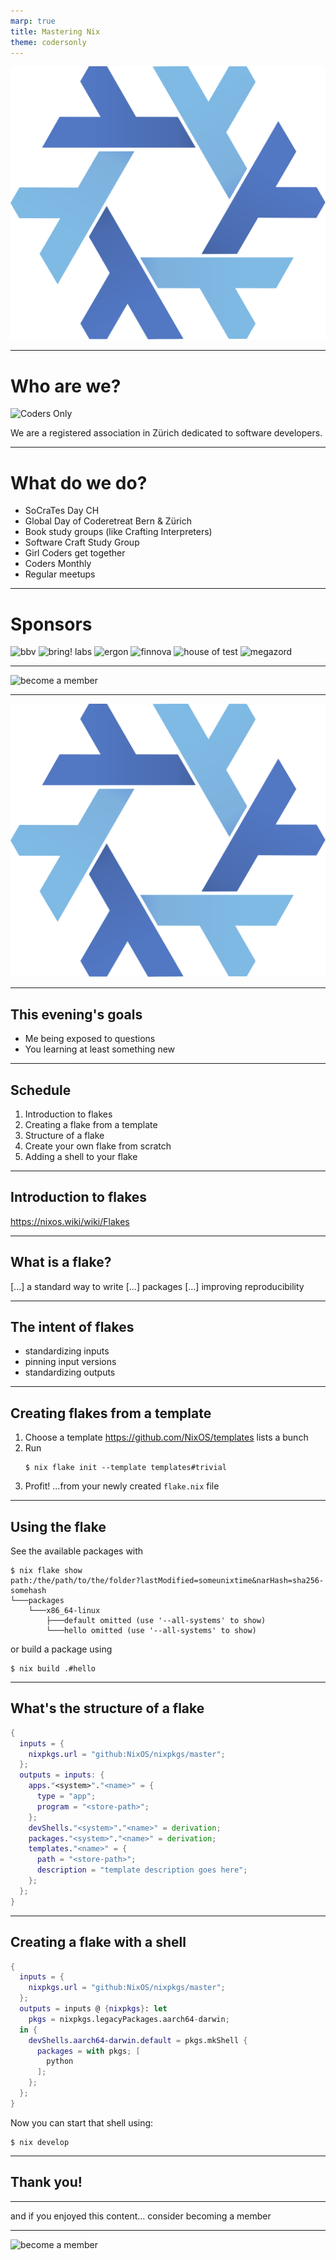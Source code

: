 ```yaml
---
marp: true
title: Mastering Nix
theme: codersonly
---
```


<!-- _class: centered -->

![Nix](assets/nix.svg)

---

# Who are we?

![Coders Only](https://codersonlych.github.io/assets/coders-only.jpg)

We are a registered association in Zürich dedicated to software developers.

---

# What do we do?

- SoCraTes Day CH
- Global Day of Coderetreat Bern & Zürich
- Book study groups (like Crafting Interpreters)
- Software Craft Study Group
- Girl Coders get together
- Coders Monthly
- Regular meetups

---

<!-- _class: sponsors -->

# Sponsors

![bbv](https://codersonlych.github.io/sponsors/bbv.webp) ![bring! labs](https://codersonlych.github.io/sponsors/bring.webp) ![ergon](https://codersonlych.github.io/sponsors/ergon.webp)
![finnova](https://codersonlych.github.io/sponsors/finnova.webp) ![house of test](https://codersonlych.github.io/sponsors/house_of_test.webp) ![megazord](https://codersonlych.github.io/sponsors/megazord.webp)

---

<!-- _class: centered -->

![become a member](https://codersonlych.github.io/assets/become-a-member.png)

---

<!-- _class: centered -->

![Nix](assets/nix.svg)

---

## This evening's goals

- Me being exposed to questions
- You learning at least something new

---

## Schedule

1. Introduction to flakes
2. Creating a flake from a template
3. Structure of a flake
4. Create your own flake from scratch
5. Adding a shell to your flake

---

## Introduction to flakes

https://nixos.wiki/wiki/Flakes

---

## What is a flake?

[...] a standard way to write [...] packages [...] improving reproducibility

---

## The intent of flakes

- standardizing inputs
- pinning input versions
- standardizing outputs

---

## Creating flakes from a template

1. Choose a template
   https://github.com/NixOS/templates lists a bunch
2. Run
   ```shell
   $ nix flake init --template templates#trivial
   ```
3. Profit!
   ...from your newly created `flake.nix` file

---

## Using the flake

See the available packages with
```shell
$ nix flake show
path:/the/path/to/the/folder?lastModified=someunixtime&narHash=sha256-somehash
└───packages
    └───x86_64-linux
        ├───default omitted (use '--all-systems' to show)
        └───hello omitted (use '--all-systems' to show)
```
or build a package using
```shell
$ nix build .#hello
```

---

## What's the structure of a flake

```nix
{
  inputs = {
    nixpkgs.url = "github:NixOS/nixpkgs/master";
  };
  outputs = inputs: {
    apps."<system>"."<name>" = {
      type = "app";
      program = "<store-path>";
    };
    devShells."<system>"."<name>" = derivation;
    packages."<system>"."<name>" = derivation;
    templates."<name>" = {
      path = "<store-path>";
      description = "template description goes here";
    };
  };
}
```

---

## Creating a flake with a shell

```nix
{
  inputs = {
    nixpkgs.url = "github:NixOS/nixpkgs/master";
  };
  outputs = inputs @ {nixpkgs}: let
    pkgs = nixpkgs.legacyPackages.aarch64-darwin;
  in {
    devShells.aarch64-darwin.default = pkgs.mkShell {
      packages = with pkgs; [
        python
      ];
    };
  };
}
```

Now you can start that shell using:
```shell
$ nix develop
```

---

## Thank you!

---

and if you enjoyed this content... consider becoming a member

---

<!-- _class: centered -->

![become a member](https://codersonlych.github.io/assets/become-a-member.png)

